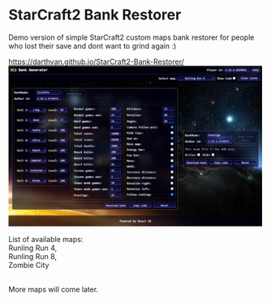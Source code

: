 # StarCraft2 Bank Restorer
Demo version of simple StarCraft2 custom maps bank restorer for people who lost their save and dont want to grind again :)

https://darthvan.github.io/StarCraft2-Bank-Restorer/<br/>
<img src="./img.png" alt="img.png" width="500" />

List of available maps:<br/>
Runling Run 4,<br/>
Runling Run 8,<br/>
Zombie City<br/><br/>

More maps will come later.
